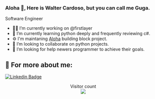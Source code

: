 ### Aloha 👋, Here is Walter Cardoso, but you can call me Guga.

Software Engineer

- 👨‍💻 I’m currently working on @firstlayer
- 🌱 I’m currently learning python deeply and frequently reviewing c#.
- ⚙️ I'm maintaning [Aloha](https://github.com/walter-lopes/Aloha) building block project.
- 👯 I’m looking to collaborate on python projects.
- 🤔 I’m looking for help newers programmer to achieve their goals.

## 💬 For more about me:

[![Linkedin Badge](https://img.shields.io/badge/-LinkedIn-blue?style=flat-square&logo=Linkedin&logoColor=white&link=https://www.linkedin.com/in/walter-cardoso-aab682a8/)](https://www.linkedin.com/in/walter-cardoso-aab682a8/)

<p align="center"> 
  Visitor count<br>
  <img src="https://profile-counter.glitch.me/walter-lopes/count.svg" />
</p>
